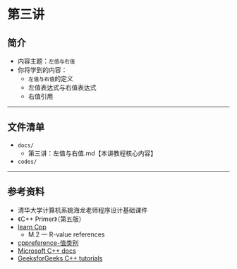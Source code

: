# 第三讲

## 简介


- 内容主题：`左值与右值` 
- 你将学到的内容：
  - `左值与右值`的定义
  - 左值表达式与右值表达式
  - 右值引用

---

## 文件清单

- `docs/`
  - 第三讲：左值与右值.md【本讲教程核心内容】
- `codes/`
  

---

## 参考资料

- 清华大学计算机系姚海龙老师程序设计基础课件
- 《C++ Primer》（第五版）
- [learn Cpp](https://www.learncpp.com/)
  - M.2 — R-value references
- [cppreference-值类别](https://en.cppreference.com/w/cpp/language/value_category)
- [Microsoft C++ docs](https://docs.microsoft.com/en-us/cpp/cpp/?view=msvc-170)
- [GeeksforGeeks C++ tutorials](https://www.geeksforgeeks.org/c-plus-plus/)
